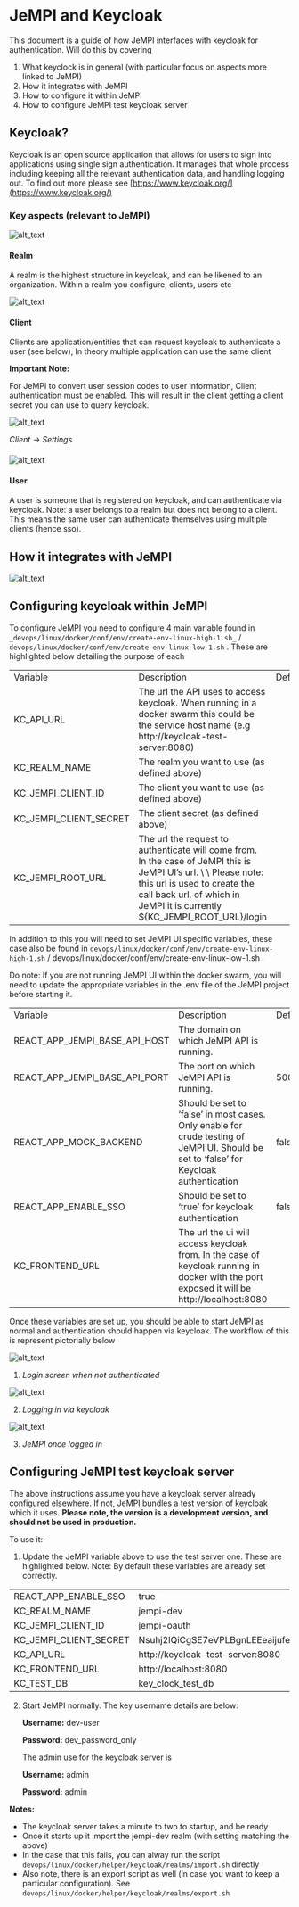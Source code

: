 # JeMPI and Keycloak

This document is a guide of how JeMPI interfaces with keycloak for authentication. Will do this by covering

1. What keyclock is in general (with particular focus on aspects more linked to JeMPI)
2. How it integrates with JeMPI
3. How to configure it within JeMPI
4. How to configure JeMPI test keycloak server

## Keycloak?

Keycloak is an open source application that allows for users to sign into applications using single sign authentication. It manages that whole process including keeping all the relevant authentication data, and handling logging out. To find out more please see [https://www.keycloak.org/](https://www.keycloak.org/)

### Key aspects (relevant to JeMPI)

![alt_text](images/realmo.png "image_tooltip")


#### Realm

A realm is the highest structure in keycloak, and can be likened to an organization. Within a realm you configure, clients, users etc

![alt_text](images/realm.png "image_tooltip")


#### Client

Clients are application/entities that can request keycloak to authenticate a user (see below), In theory multiple application can use the same client

**Important Note:**

For JeMPI to convert user session codes to user information, Client authentication must be enabled. This will result in the client getting a client secret you can use to query keycloak.


![alt_text](images/client.png "image_tooltip")

_Client -> Settings_


#### 

![alt_text](images/cs.png "image_tooltip")


#### User

A user is someone that is registered on keycloak, and can authenticate via keycloak. Note: a user belongs to a realm but does not belong to a client. This means the same user can authenticate themselves using multiple clients (hence sso).


## How it integrates with JeMPI


![alt_text](images/kf.png "image_tooltip")


## Configuring keycloak within JeMPI

To configure JeMPI you need to configure 4 main variable found in `_devops/linux/docker/conf/env/create-env-linux-high-1.sh_` / `devops/linux/docker/conf/env/create-env-linux-low-1.sh` . These are highlighted below detailing the purpose of each


<table>
  <tr>
   <td>Variable
   </td>
   <td>Description
   </td>
   <td>Default
   </td>
  </tr>
  
  <tr>
   <td>KC_API_URL 
   </td>
   <td>The url the API uses to access keycloak. When running in a docker swarm this could be the service host name (e.g http://keycloak-test-server:8080)
   </td>
   <td>
   </td>
  </tr>
  <tr>
   <td>KC_REALM_NAME
   </td>
   <td>The realm you want to use (as defined above)
   </td>
   <td>
   </td>
  </tr>
  <tr>
   <td>KC_JEMPI_CLIENT_ID
   </td>
   <td>The client you want to use (as defined above)
   </td>
   <td>
   </td>
  </tr>
  <tr>
   <td>KC_JEMPI_CLIENT_SECRET
   </td>
   <td>The client secret (as defined above)
   </td>
   <td>
   </td>
  </tr>
  <tr>
   <td>KC_JEMPI_ROOT_URL
   </td>
   <td>The url the request to authenticate will come from. In the case of JeMPI this is JeMPI UI’s url.  \
 \
Please note: this url is used to create the call back url, of which in JeMPI it is currently ${KC_JEMPI_ROOT_URL}/login
   </td>
   <td>
   </td>
  </tr>
</table>


In addition to this you will need to set JeMPI UI specific variables, these case also be found in `devops/linux/docker/conf/env/create-env-linux-high-1.sh` / devops/linux/docker/conf/env/create-env-linux-low-1.sh .

Do note: If you are not running JeMPI UI within the docker swarm, you will need to update the appropriate variables in the .env file of the JeMPI project before starting it.


<table>
  <tr>
   <td>Variable
   </td>
   <td>Description
   </td>
   <td>Default
   </td>
  </tr>
  <tr>
   <td>REACT_APP_JEMPI_BASE_API_HOST
   </td>
   <td>The domain on which JeMPI API is running.
   </td>
   <td>
   </td>
  </tr>
  <tr>
   <td>REACT_APP_JEMPI_BASE_API_PORT 
   </td>
   <td>The port on which JeMPI API is running.
   </td>
   <td>50000
   </td>
  </tr>
  <tr>
   <td>REACT_APP_MOCK_BACKEND
   </td>
   <td>Should be set to ‘false’ in most cases. Only enable for crude testing of JeMPI UI. Should be set to ‘false’ for Keycloak authentication
   </td>
   <td>false
   </td>
  </tr>
  <tr>
   <td>REACT_APP_ENABLE_SSO
   </td>
   <td>Should be set to ‘true’ for keycloak authentication 
   </td>
   <td>false
   </td>
  </tr>
  <tr>
   <td>KC_FRONTEND_URL 
   </td>
   <td>The url the ui will access keycloak from. In the case of keycloak running in docker with the port exposed it will be http://localhost:8080
   </td>
   <td>
   </td>
  </tr>
</table>


Once these variables are set up, you should be able to start JeMPI as normal and authentication should happen via keycloak. The workflow of this is represent pictorially below




![alt_text](images/lif_1.png "image_tooltip")

1. _Login screen when  not authenticated_


![alt_text](images/lif_2.png "image_tooltip")




2. _Logging in via keycloak_


![alt_text](images/lif_3.png "image_tooltip")




3. _JeMPI once logged in_


## Configuring JeMPI test keycloak server

The above instructions assume you have a keycloak server already configured elsewhere. If not, JeMPI bundles a test version of keycloak which it uses. **Please note, the version is a development version, and should not be used in production.**

To use it:-



1. Update the JeMPI variable above to use the test server one. These are highlighted below. Note: By default these variables are already set correctly.

<table>
  <tr>
   <td> REACT_APP_ENABLE_SSO
   </td>
   <td>true
   </td>
  </tr>
  <tr>
   <td>
KC_REALM_NAME
   </td>
   <td>jempi-dev
   </td>
  </tr>
  <tr>
   <td>KC_JEMPI_CLIENT_ID
   </td>
   <td>jempi-oauth
   </td>
  </tr>
  <tr>
   <td>KC_JEMPI_CLIENT_SECRET
   </td>
   <td>Nsuhj2lQiCgSE7eVPLBgnLEEeaijufeh
   </td>
  </tr>
  <tr>
   <td>KC_API_URL
   </td>
   <td>http://keycloak-test-server:8080
   </td>
  </tr>
  <tr>
   <td>KC_FRONTEND_URL
   </td>
   <td>http://localhost:8080
   </td>
  </tr>
  <tr>
   <td> KC_TEST_DB
   </td>
   <td>key_clock_test_db
   </td>
  </tr>
</table>




2. Start JeMPI normally. The key username details are below:

    **Username:** dev-user


    **Password:** dev_password_only


    The admin use for the keycloak server is 


    **Username:** admin


    **Password:** admin


**Notes:**

* The keycloak server takes a minute to two to startup, and be ready
* Once it starts up it import the jempi-dev realm (with setting matching the above) 
* In the case that this fails, you can alway run the script `devops/linux/docker/helper/keycloak/realms/import.sh` directly
* Also note, there is an export script as well (in case you want to keep a particular configuration). See `devops/linux/docker/helper/keycloak/realms/export.sh`